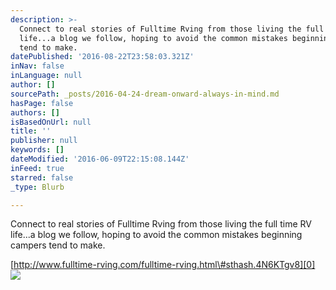 ```yaml
---
description: >-
  Connect to real stories of Fulltime Rving from those living the full time RV
  life...a blog we follow, hoping to avoid the common mistakes beginning campers
  tend to make.
datePublished: '2016-08-22T23:58:03.321Z'
inNav: false
inLanguage: null
author: []
sourcePath: _posts/2016-04-24-dream-onward-always-in-mind.md
hasPage: false
authors: []
isBasedOnUrl: null
title: ''
publisher: null
keywords: []
dateModified: '2016-06-09T22:15:08.144Z'
inFeed: true
starred: false
_type: Blurb

---
```

Connect to real stories of Fulltime Rving from those living the full time RV life...a blog we follow, hoping to avoid the common mistakes beginning campers tend to make.

[http://www.fulltime-rving.com/fulltime-rving.html\#sthash.4N6KTgv8][0]
![](https://s3-us-west-2.amazonaws.com/the-grid-img/p/17ba9f08baf369f9ca5aaee1de033516350e27eb.jpg)

[0]: http://www.fulltime-rving.com/fulltime-rving.html#sthash.4N6KTgv8